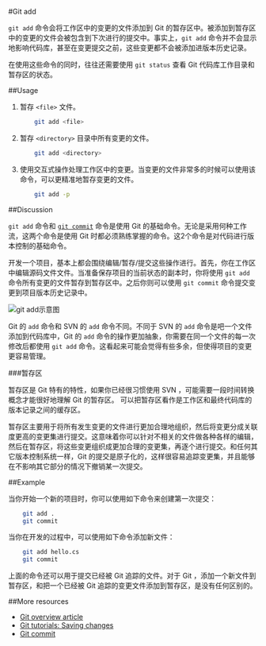 #Git add

```git add``` 命令会将工作区中的变更的文件添加到 Git 的暂存区中。被添加到暂存区中的变更的文件会被包含到下次进行的提交中。事实上，```git add``` 命令并不会显示地影响代码库，甚至在变更提交之前，这些变更都不会被添加进版本历史记录。

在使用这些命令的同时，往往还需要使用 ```git status``` 查看 Git 代码库工作目录和暂存区的状态。

##Usage

1.  暂存 ```<file>``` 文件。

    ```bash
        git add <file>
    ```

2.  暂存 ```<directory>``` 目录中所有变更的文件。

    ```bash
        git add <directory>
    ```

3.  使用交互式操作处理工作区中的变更。当变更的文件非常多的时候可以使用该命令，可以更精准地暂存变更的文件。

    ```bash
        git add -p
    ```

##Discussion

```git add``` 命令和 [```git commit```][3] 命令是使用 Git 的基础命令。无论是采用何种工作流，这两个命令是使用 Git 时都必须熟练掌握的命令。这2个命令是对代码进行版本控制的基础命令。

开发一个项目，基本上都会围绕编辑/暂存/提交这些操作进行。首先，你在工作区中编辑源码文件文件。当准备保存项目的当前状态的副本时，你将使用 ```git add``` 命令所有变更的文件暂存到暂存区中。之后你则可以使用 ```git commit``` 命令提交变更到项目版本历史记录中。

![```git add```示意图][m1]

Git 的 ```add``` 命令和 SVN 的 ```add``` 命令不同。不同于 SVN 的 ```add``` 命令是吧一个文件添加到代码库中，Git 的 ```add``` 命令的操作更加抽象，你需要在同一个文件的每一次修改后都使用 ```git add``` 命令。这看起来可能会觉得有些多余，但使得项目的变更更容易管理。

###暂存区

暂存区是 Git 特有的特性，如果你已经很习惯使用 SVN ，可能需要一段时间转换概念才能很好地理解 Git 的暂存区。 可以把暂存区看作是工作区和最终代码库的版本记录之间的缓存区。

暂存区主要用于将所有发生变更的文件进行更加合理地组织，然后将变更分成关联度更高的变更集进行提交。这意味着你可以针对不相关的文件做各种各样的编辑，然后在暂存区，将这些变更组织成更加合理的变更集，再逐个进行提交。和任何其它版本控制系统一样，Git 的提交是原子化的，这样很容易追踪变更集，并且能够在不影响其它部分的情况下撤销某一次提交。

##Example

当你开始一个新的项目时，你可以使用如下命令来创建第一次提交：

```bash
    git add .
    git commit
```

当你在开发的过程中，可以使用如下命令添加新文件：

```bash
    git add hello.cs
    git commit
```

上面的命令还可以用于提交已经被 Git 追踪的文件。对于 Git ，添加一个新文件到暂存区，和把一个已经被 Git 追踪的变更文件添加到暂存区，是没有任何区别的。

##More resources

- [Git overview article][1]
- [Git tutorials: Saving changes][2]
- [Git commit][3]

<!-- Links -->
[1]: ./git-articles-overview.md
[2]: https://www.atlassian.com/git/tutorials/saving-changes/git-add
[3]: ./git-command-git-commit.md

<!-- Images -->
[m1]: ./media/git-command-git-add/git-add.png